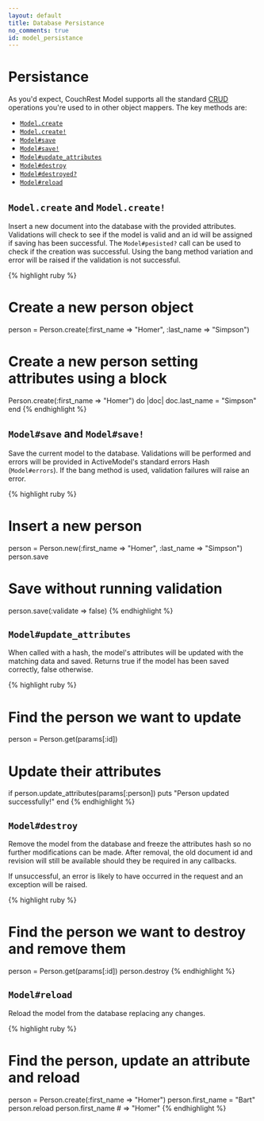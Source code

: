 ```yaml
---
layout: default
title: Database Persistance
no_comments: true
id: model_persistance
---
```


# Persistance

As you'd expect, CouchRest Model supports all the standard [CRUD](http://en.wikipedia.org/wiki/Create,_read,_update_and_delete) operations you're used to in other object mappers. The key methods are:

 * [`Model.create`](#create)
 * [`Model.create!`](#create)
 * [`Model#save`](#save)
 * [`Model#save!`](#save)
 * [`Model#update_attributes`](#update_attributes)
 * [`Model#destroy`](#destroy)
 * [`Model#destroyed?`](#destroy)
 * [`Model#reload`](#reload)

<a id="create"> </a>
## `Model.create` and `Model.create!`

Insert a new document into the database with the provided attributes. Validations will check to see if the 
model is valid and an id will be assigned if saving has been successful. The `Model#pesisted?` call can be used
to check if the creation was successful. Using the bang method variation and error will be raised if the 
validation is not successful.

{% highlight ruby %}
# Create a new person object
person = Person.create(:first_name => "Homer", :last_name => "Simpson")

# Create a new person setting attributes using a block
Person.create(:first_name => "Homer") do |doc|
  doc.last_name = "Simpson"
end
{% endhighlight %}

<a id="save"> </a>
## `Model#save` and `Model#save!`

Save the current model to the database. Validations will be performed and errors will be provided in
ActiveModel's standard errors Hash (`Model#errors`). If the bang method is used, validation failures will
raise an error.

{% highlight ruby %}
# Insert a new person
person = Person.new(:first_name => "Homer", :last_name => "Simpson")
person.save

# Save without running validation
person.save(:validate => false)
{% endhighlight %}

<a id="update_attributes"> </a>
## `Model#update_attributes`

When called with a hash, the model's attributes will be updated with the matching data and saved. Returns true if the model has been saved correctly, false otherwise.

{% highlight ruby %}
# Find the person we want to update
person = Person.get(params[:id])

# Update their attributes
if person.update_attributes(params[:person])
  puts "Person updated successfully!"
end
{% endhighlight %}

<a id="destroy"> </a>
## `Model#destroy`

Remove the model from the database and freeze the attributes hash so no further modifications can be made. After removal, the old document id and revision will still be available should they be required in any callbacks.

If unsuccessful, an error is likely to have occurred in the request and an exception will be raised.

{% highlight ruby %}
# Find the person we want to destroy and remove them
person = Person.get(params[:id])
person.destroy
{% endhighlight %}


<a id="reload"> </a>
## `Model#reload`

Reload the model from the database replacing any changes.

{% highlight ruby %}
# Find the person, update an attribute and reload
person = Person.create(:first_name => "Homer")
person.first_name = "Bart"
person.reload
person.first_name  # => "Homer"
{% endhighlight %}



